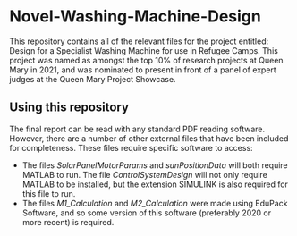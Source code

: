 # Novel-Washing-Machine-Design

This repository contains all of the relevant files for the project entitled: Design for a Specialist Washing Machine for use in Refugee Camps. This project was named as amongst the top 10% of research projects at Queen Mary in 2021, and was nominated to present in front of a panel of expert judges at the Queen Mary Project Showcase.

## Using this repository
The final report can be read with any standard PDF reading software. However, there are a number of other external files that have been included for completeness. These files require specific software to access:

- The files *SolarPanelMotorParams* and *sunPositionData* will both require MATLAB to run. The file *ControlSystemDesign* will not only require MATLAB to be installed, but the extension SIMULINK is also required for this file to run.
- The files *M1_Calculation* and *M2_Calculation* were made using EduPack Software, and so some version of this software (preferably 2020 or more recent) is required.




